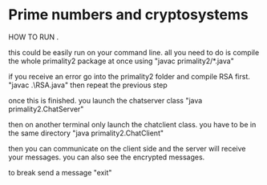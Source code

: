 # Prime numbers and cryptosystems


HOW TO RUN .

this could be easily run on your command line. 
all you need to do is compile the whole primality2 package at once using "javac primality2/*.java"


if you receive an error go into the primality2 folder and compile RSA first. "javac .\RSA.java" then repeat the previous step


once this is finished. you launch the chatserver class "java primality2.ChatServer"


then on another terminal only launch the chatclient class. you have to be in the same directory "java primality2.ChatClient"

then you can communicate on the client side and the server will receive your messages. you can also see the encrypted messages.


to break send a message "exit"

